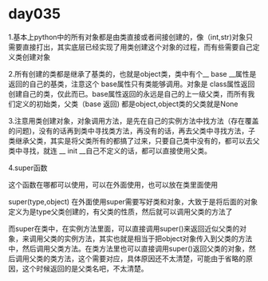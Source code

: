 # day035

1.基本上python中的所有对象都是由类直接或者间接创建的，像（int,str)对象只需要直接打出，其实底层已经实现了用类创建这个对象的过程，而有些需要自己定义类创建对象

2.所有创建的类都是继承了基类的，也就是object类，类中有个__ base __属性是返回的自己的基类，注意这个 base属性只有类能够调用。对象是 class属性返回创建自己的类，仅此而已。base属性返回的永远是自己的上一级父类，而所有我们定义的初始类，父类（base 返回) 都是object,object类的父类就是None

3.注意用类创建对象，对象调用方法，是先在自己的实例方法中找方法（存在覆盖的问题)，没有的话再到类中寻找类方法，再没有的话，再去父类中寻找方法，子类继承父类，其实是将父类所有的都搞了过来，只要自己类中没有的，都可以去父类中寻找，就连 __ init __自己不定义的话，都可以直接使用父类。

4.super函数

这个函数在哪都可以使用，可以在外面使用，也可以放在类里面使用

super(type,object) 在外面使用super需要写好类和对象，大致于是将后面的对象定义为是type父类创建的，有父类的性质，然后就可以调用父类的方法了

而super在类中，在实例方法里面，可以直接调用super()来返回近似父类的对象，来调用父类的实例方法，其实也就是相当于把object对象传入到父类的方法中，然后调用父类方法。在类方法里也可以直接调用super()返回父类的对象，然后调用父类的类方法，这个需要对应，具体原因还不太清楚，可能由于省略的原因，这个时候返回的是父类名吧，不太清楚。



